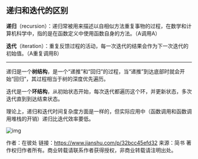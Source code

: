 ## 递归和迭代的区别

**递归**（recursion）：递归常被用来描述以自相似方法重复事物的过程，在数学和计算机科学中，指的是在函数定义中使用函数自身的方法。（A调用A）

**迭代**（iteration）：重复反馈过程的活动，每一次迭代的结果会作为下一次迭代的初始值。（A重复调用B）

------

递归是一个**树结构**，是一个“递推”和“回归”的过程，当“递推”到达底部时就会开始“回归”，其过程相当于树的深度优先遍历。

迭代是一个**环结构**，从初始状态开始，每次迭代都遍历这个环，并更新状态，多次迭代直到到达结束状态。

理论上，递归和迭代时间复杂度方面是一样的，但实际应用中（函数调用和函数调用堆栈的开销）递归比迭代效率要低。



![img](https:////upload-images.jianshu.io/upload_images/10688072-6c2f65bf2eeee6b3.png?imageMogr2/auto-orient/strip|imageView2/2/w/1121/format/webp)



作者：在彼处
链接：https://www.jianshu.com/p/32bcc45efd32
来源：简书
著作权归作者所有。商业转载请联系作者获得授权，非商业转载请注明出处。